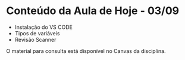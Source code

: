 # Conteúdo da Aula de Hoje - 03/09

- Instalação do VS CODE
- Tipos de variáveis
- Revisão Scanner

O material para consulta está disponível no Canvas da disciplina.
